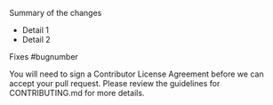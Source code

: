 Summary of the changes
 - Detail 1
 - Detail 2

Fixes #bugnumber

You will need to sign a Contributor License Agreement before we can accept your pull request.
Please review the guidelines for CONTRIBUTING.md for more details.